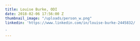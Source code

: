 ```yaml
---
title: Louise Burke, ODI
date: 2018-02-06 17:56:00 Z
thumbnail_image: "/uploads/person_w.png"
linkedin: 'https://www.linkedin.com/in/louise-burke-2445832/

'
---
```


